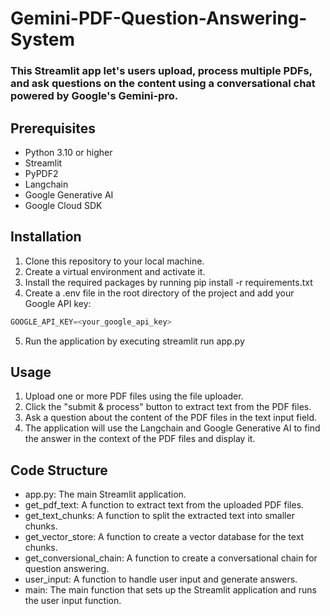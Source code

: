 # Gemini-PDF-Question-Answering-System

### This Streamlit app let's users upload, process multiple PDFs, and ask questions on the content using a conversational chat powered by Google's Gemini-pro.

## Prerequisites
* Python 3.10 or higher
* Streamlit
* PyPDF2
* Langchain
* Google Generative AI
* Google Cloud SDK

## Installation
1. Clone this repository to your local machine.
2. Create a virtual environment and activate it.
3. Install the required packages by running pip install -r requirements.txt
4. Create a .env file in the root directory of the project and add your Google API key:

```python
GOOGLE_API_KEY=<your_google_api_key>
```
5. Run the application by executing streamlit run app.py

## Usage
1. Upload one or more PDF files using the file uploader.
2. Click the "submit & process" button to extract text from the PDF files.
3. Ask a question about the content of the PDF files in the text input field.
4. The application will use the Langchain and Google Generative AI to find the answer in the context of the PDF files and display it.

## Code Structure
* app.py: The main Streamlit application.
* get_pdf_text: A function to extract text from the uploaded PDF files.
* get_text_chunks: A function to split the extracted text into smaller chunks.
* get_vector_store: A function to create a vector database for the text chunks.
* get_conversional_chain: A function to create a conversational chain for question answering.
* user_input: A function to handle user input and generate answers.
* main: The main function that sets up the Streamlit application and runs the user input function.
